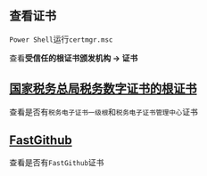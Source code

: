 ## 查看证书

`Power Shell`运行`certmgr.msc`

查看**受信任的根证书颁发机构 -> 证书**

## [国家税务总局税务数字证书的根证书](https://inv-veri.chinatax.gov.cn/zdaz.html)

查看是否有`税务电子证书一级根`和`税务电子证书管理中心`证书

## [FastGithub](https://github.com/dotnetcore/FastGithub)

查看是否有`FastGithub`证书


